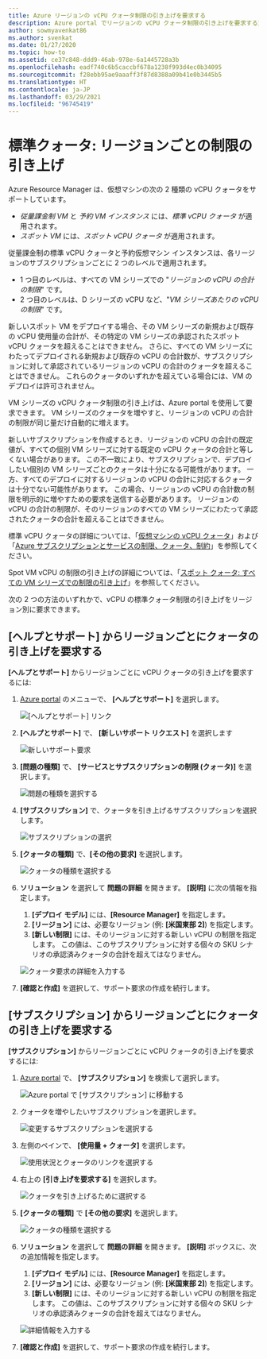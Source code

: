 ```yaml
---
title: Azure リージョンの vCPU クォータ制限の引き上げを要求する
description: Azure portal でリージョンの vCPU クォータ制限の引き上げを要求する方法。
author: sowmyavenkat86
ms.author: svenkat
ms.date: 01/27/2020
ms.topic: how-to
ms.assetid: ce37c848-ddd9-46ab-978e-6a1445728a3b
ms.openlocfilehash: eadf740c6b5caccbf678a1238f993d4ec0b34095
ms.sourcegitcommit: f28ebb95ae9aaaff3f87d8388a09b41e0b3445b5
ms.translationtype: HT
ms.contentlocale: ja-JP
ms.lasthandoff: 03/29/2021
ms.locfileid: "96745419"
---
```

# <a name="standard-quota-increase-limits-by-region"></a>標準クォータ: リージョンごとの制限の引き上げ

Azure Resource Manager は、仮想マシンの次の 2 種類の vCPU クォータをサポートしています。

* *従量課金制 VM* と *予約 VM インスタンス* には、*標準 vCPU クォータ* が適用されます。
* *スポット VM* には、*スポット vCPU クォータ* が適用されます。

従量課金制の標準 vCPU クォータと予約仮想マシン インスタンスは、各リージョンのサブスクリプションごとに 2 つのレベルで適用されます。

* 1 つ目のレベルは、すべての VM シリーズでの "*リージョンの vCPU の合計の制限*" です。
* 2 つ目のレベルは、D シリーズの vCPU など、"*VM シリーズあたりの vCPU の制限*" です。

新しいスポット VM をデプロイする場合、その VM シリーズの新規および既存の vCPU 使用量の合計が、その特定の VM シリーズの承認されたスポット vCPU クォータを超えることはできません。 さらに、すべての VM シリーズにわたってデプロイされる新規および既存の vCPU の合計数が、サブスクリプションに対して承認されているリージョンの vCPU の合計のクォータを超えることはできません。 これらのクォータのいずれかを超えている場合には、VM のデプロイは許可されません。

VM シリーズの vCPU クォータ制限の引き上げは、Azure portal を使用して要求できます。 VM シリーズのクォータを増やすと、リージョンの vCPU の合計の制限が同じ量だけ自動的に増えます。

新しいサブスクリプションを作成するとき、リージョンの vCPU の合計の既定値が、すべての個別 VM シリーズに対する既定の vCPU クォータの合計と等しくない場合があります。 この不一致により、サブスクリプションで、デプロイしたい個別の VM シリーズごとのクォータは十分になる可能性があります。 一方、すべてのデプロイに対するリージョンの vCPU の合計に対応するクォータは十分でない可能性があります。 この場合、リージョンの vCPU の合計数の制限を明示的に増やすための要求を送信する必要があります。 リージョンの vCPU の合計の制限が、そのリージョンのすべての VM シリーズにわたって承認されたクォータの合計を超えることはできません。

標準 vCPU クォータの詳細については、「[仮想マシンの vCPU クォータ](../../virtual-machines/windows/quotas.md)」および「[Azure サブスクリプションとサービスの制限、クォータ、制約](../../azure-resource-manager/management/azure-subscription-service-limits.md)」を参照してください。

Spot VM vCPU の制限の引き上げの詳細については、「[スポット クォータ: すべての VM シリーズでの制限の引き上げ](low-priority-quota.md)」を参照してください。

次の 2 つの方法のいずれかで、vCPU の標準クォータ制限の引き上げをリージョン別に要求できます。

## <a name="request-a-quota-increase-by-region-from-help--support"></a>[ヘルプとサポート] からリージョンごとにクォータの引き上げを要求する

**[ヘルプとサポート]** からリージョンごとに vCPU クォータの引き上げを要求するには:

1. [Azure portal](https://portal.azure.com) のメニューで、 **[ヘルプとサポート]** を選択します。

   ![[ヘルプとサポート] リンク](./media/resource-manager-core-quotas-request/help-plus-support.png)

1. **[ヘルプとサポート]** で、 **[新しいサポート リクエスト]** を選択します

    ![新しいサポート要求](./media/resource-manager-core-quotas-request/new-support-request.png)

1. **[問題の種類]** で、 **[サービスとサブスクリプションの制限 (クォータ)]** を選択します。

   ![問題の種類を選択する](./media/resource-manager-core-quotas-request/select-quota-issue-type.png)

1. **[サブスクリプション]** で、クォータを引き上げるサブスクリプションを選択します。

   ![サブスクリプションの選択](./media/resource-manager-core-quotas-request/select-subscription-support-request.png)

1. **[クォータの種類]** で、**[その他の要求]** を選択します。

   ![クォータの種類を選択する](./media/resource-manager-core-quotas-request/regional-quotatype.png)

1. **ソリューション** を選択して **問題の詳細** を開きます。 **[説明]** に次の情報を指定します。

    1. **[デプロイ モデル]** には、**[Resource Manager]** を指定します。  
    1. **[リージョン]** には、必要なリージョン (例: **[米国東部 2]**) を指定します。  
    1. **[新しい制限]** には、そのリージョンに対する新しい vCPU の制限を指定します。 この値は、このサブスクリプションに対する個々の SKU シナリオの承認済みクォータの合計を超えてはなりません。

    ![クォータ要求の詳細を入力する](./media/resource-manager-core-quotas-request/regional-details.png)

1. **[確認と作成]** を選択して、サポート要求の作成を続行します。

## <a name="request-a-quota-increase-by-region-from-subscriptions"></a>[サブスクリプション] からリージョンごとにクォータの引き上げを要求する

**[サブスクリプション]** からリージョンごとに vCPU クォータの引き上げを要求するには:

1. [Azure portal](https://portal.azure.com) で、 **[サブスクリプション]** を検索して選択します。

   ![Azure portal で [サブスクリプション] に移動する](./media/resource-manager-core-quotas-request/search-for-subscriptions.png)

1. クォータを増やしたいサブスクリプションを選択します。

   ![変更するサブスクリプションを選択する](./media/resource-manager-core-quotas-request/select-subscription-change-quota.png)

1. 左側のペインで、 **[使用量 + クォータ]** を選択します。

   ![使用状況とクォータのリンクを選択する](./media/resource-manager-core-quotas-request/select-usage-plus-quotas.png)

1. 右上の **[引き上げを要求する]** を選択します。

   ![クォータを引き上げるために選択する](./media/resource-manager-core-quotas-request/request-increase-from-subscription.png)

1. **[クォータの種類]** で **[その他の要求]** を選択します。

   ![クォータの種類を選択する](./media/resource-manager-core-quotas-request/regional-quotatype.png)

1. **ソリューション** を選択して **問題の詳細** を開きます。 **[説明]** ボックスに、次の追加情報を指定します。

    1. **[デプロイ モデル]** には、**[Resource Manager]** を指定します。  
    1. **[リージョン]** には、必要なリージョン (例: **[米国東部 2]**) を指定します。  
    1. **[新しい制限]** には、そのリージョンに対する新しい vCPU の制限を指定します。 この値は、このサブスクリプションに対する個々の SKU シナリオの承認済みクォータの合計を超えてはなりません。

    ![詳細情報を入力する](./media/resource-manager-core-quotas-request/regional-details.png)

1. **[確認と作成]** を選択して、サポート要求の作成を続行します。
